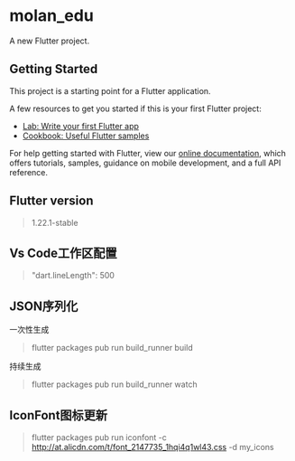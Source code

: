 # molan_edu

A new Flutter project.

## Getting Started

This project is a starting point for a Flutter application.

A few resources to get you started if this is your first Flutter project:

- [Lab: Write your first Flutter app](https://flutter.dev/docs/get-started/codelab)
- [Cookbook: Useful Flutter samples](https://flutter.dev/docs/cookbook)

For help getting started with Flutter, view our
[online documentation](https://flutter.dev/docs), which offers tutorials,
samples, guidance on mobile development, and a full API reference.

## Flutter version
>1.22.1-stable

## Vs Code工作区配置
>"dart.lineLength": 500

## JSON序列化
一次性生成
>flutter packages pub run build_runner build

持续生成
>flutter packages pub run build_runner watch

## IconFont图标更新
>flutter packages pub run iconfont -c http://at.alicdn.com/t/font_2147735_1hqi4q1wl43.css -d my_icons
